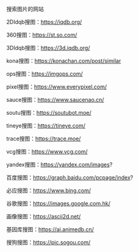 搜索图片的网站

2DIdqb搜图：https://iqdb.org/

360搜图：https://st.so.com/

3DIdqb搜图：https://3d.iqdb.org/

kona搜图：https://konachan.com/post/similar

ops搜图：https://imgops.com/

pixel搜图：https://www.everypixel.com/

sauce搜图：https://www.saucenao.cn/

soutu搜图：https://soutubot.moe/

tineye搜图：https://tineye.com/

trace搜图：https://trace.moe/

vcg搜图：https://www.vcg.com/

yandex搜图：https://yandex.com/images?

百度搜图：https://graph.baidu.com/pcpage/index?

必应搜图：https://www.bing.com/

谷歌搜图：https://images.google.com.hk/

画像搜图：https://ascii2d.net/

基因库搜图：https://ai.animedb.cn/

搜狗搜图：https://pic.sogou.com/
